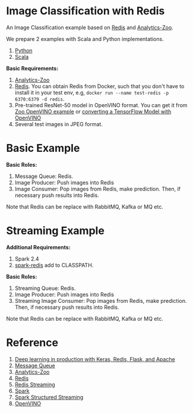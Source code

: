 # Image Classification with Redis
An Image Classification example based on [Redis](https://redis.io/) and [Analytics-Zoo](https://github.com/intel-analytics/analytics-zoo).
 
We prepare 2 examples with Scala and Python implementations.

1. [Python](https://github.com/qiyuangong/image_classification_redis/tree/master/python)
2. [Scala]()


**Basic Requirements:**

1. [Analytics-Zoo](https://github.com/intel-analytics/analytics-zoo)
2. [Redis](https://redis.io/). You can obtain Redis from Docker, such that you don't have to install it in your test env, e.g, `docker run --name test-redis -p 6370:6379 -d redis`.
3. Pre-trained ResNet-50 model in OpenVINO format. You can get it from [Zoo OpenVINO example](https://github.com/intel-analytics/analytics-zoo/tree/master/zoo/src/main/scala/com/intel/analytics/zoo/examples/vnni/openvino) or [converting a TensorFlow Model with OpenVINO](https://docs.openvinotoolkit.org/latest/_docs_MO_DG_prepare_model_convert_model_Convert_Model_From_TensorFlow.html)
4. Several test images in JPEG format.


# Basic Example

**Basic Roles:**

1. Message Queue: Redis.
2. Image Producer: Push images into Redis
3. Image Consumer: Pop images from Redis, make prediction. Then, if necessary push results into Redis.

Note that Redis can be replace with RabbitMQ, Kafka or MQ etc. 

# Streaming Example

**Additional Requirements:**

1. Spark 2.4
2. [spark-redis](https://github.com/RedisLabs/spark-redis) add to CLASSPATH.

**Basic Roles:**

1. Streaming Queue: Redis.
2. Image Producer: Push images into Redis
3. Streaming Image Consumer: Pop images from Redis, make prediction. Then, if necessary push results into Redis.

Note that Redis can be replace with RabbitMQ, Kafka or MQ etc.

# Reference
1. [Deep learning in production with Keras, Redis, Flask, and Apache
](https://www.pyimagesearch.com/2018/02/05/deep-learning-production-keras-redis-flask-apache/)
2. [Message Queue](https://en.wikipedia.org/wiki/Message_queue)
3. [Analytics-Zoo](https://github.com/intel-analytics/analytics-zoo)
4. [Redis](https://redis.io/)
5. [Redis Streaming](https://redis.io/topics/streams-intro)
6. [Spark](https://spark.apache.org/)
7. [Spark Structured Streaming](https://spark.apache.org/docs/latest/structured-streaming-programming-guide.html)
8. [OpenVINO](https://software.intel.com/en-us/openvino-toolkit)
